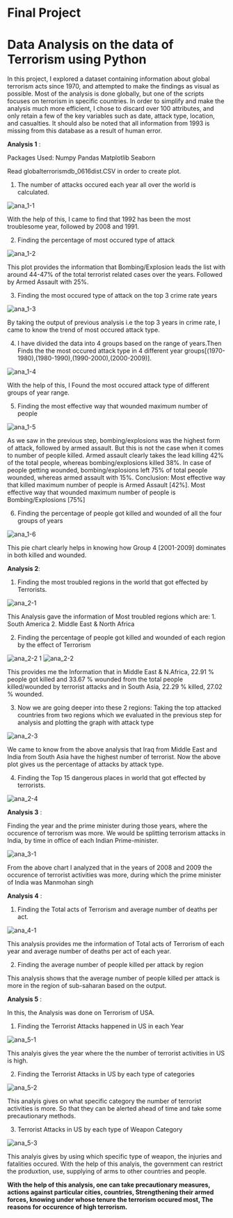 # Final Project
# Data Analysis on the data of Terrorism using Python

In this project, I explored a dataset containing information about global terrorism acts since 1970, and attempted to make the findings as visual as possible. Most of the analysis is done globally, but one of the scripts focuses on terrorism in specific countries. In order to simplify and make the analysis much more efficient, I chose to discard over 100 attributes, and only retain a few of the key variables such as date, attack type, location, and casualties. It should also be noted that all information from 1993 is missing from this database as a result of human error. 

**Analysis 1** :

Packages Used:
Numpy
Pandas
Matplotlib
Seaborn

Read globalterrorismdb_0616dist.CSV in order to create plot.
1. The number of attacks occured each year all over the world is calculated. 

![ana_1-1](https://cloud.githubusercontent.com/assets/25700604/25309992/711db54e-27a8-11e7-9817-693d78c1915b.PNG)

With the help of this, I came to find that 1992 has been the most troublesome year, followed by 2008 and 1991.

2. Finding the percentage of most occured type of attack

![ana_1-2](https://cloud.githubusercontent.com/assets/25700604/25310053/7a1e61d8-27a9-11e7-84d7-b0883296b364.PNG)

This plot provides the information that Bombing/Explosion leads the list with around 44-47% of the total terrorist related cases over the years. Followed by Armed Assault with 25%.

3. Finding the most occured type of attack on the top 3 crime rate years

![ana_1-3](https://cloud.githubusercontent.com/assets/25700604/25310070/d8b0dfc8-27a9-11e7-951f-50b4231c6cf7.PNG)

By taking the output of previous analysis i.e the top 3 years in crime rate, I came to know the trend of most occured attack type.

4. I have divided the data into 4 groups based on the range of years.Then Finds the the most occured attack type in 4 different year groups[(1970-1980),(1980-1990),(1990-2000),(2000-2009)].

![ana_1-4](https://cloud.githubusercontent.com/assets/25700604/25310137/52fae642-27ab-11e7-9b43-3ae86cf1d2e9.PNG)

With the help of this, I Found the most occured attack type of different groups of year range.

5. Finding the most effective way that wounded maximum number of people

![ana_1-5](https://cloud.githubusercontent.com/assets/25700604/25310145/9dcbfb3e-27ab-11e7-99a5-dee55954b4c8.PNG)

As we saw in the previous step, bombing/explosions was the highest form of attack, followed by armed assault. But this is not the case when it comes to number of people killed. Armed assault clearly takes the lead killing 42% of the total people, whereas bombing/explosions killed 38%. In case of people getting wounded, bombing/explosions left 75% of total people wounded, whereas armed assault with 15%. Conclusion: Most effective way that killed maximum number of people is Armed Assault [42%]. Most effective way that wounded maximum number of people is Bombing/Explosions [75%]

6. Finding the percentage of people got killed and wounded of all the four groups of years

![ana_1-6](https://cloud.githubusercontent.com/assets/25700604/25310162/4278d31e-27ac-11e7-92ef-cf62f66e2906.PNG)

This pie chart clearly helps in knowing how Group 4 [2001-2009] dominates in both killed and wounded.

**Analysis 2**:

1. Finding the most troubled regions in the world that got effected by Terrorists.

![ana_2-1](https://cloud.githubusercontent.com/assets/25700604/25310190/daa80c68-27ac-11e7-93f0-cd69d2c5ec22.PNG)

This Analysis gave the information of Most troubled regions which are: 
                          1. South America
                          2. Middle East & North Africa
                          
2. Finding the percentage of people got killed and wounded of each region by the effect of Terrorism

![ana_2-2 1](https://cloud.githubusercontent.com/assets/25700604/25310205/476acd54-27ad-11e7-83b6-1f5ed9d912ac.PNG)
![ana_2-2](https://cloud.githubusercontent.com/assets/25700604/25310207/4a42aa2e-27ad-11e7-97de-3ebfe3d651c9.PNG)

This provides me the Information that in Middle East & N.Africa, 22.91 % people got killed and 33.67 % wounded from the total people killed/wounded by terrorist attacks and in South Asia, 22.29 % killed, 27.02 % wounded.

3. Now we are going deeper into these 2 regions: Taking the top attacked countries from two regions which we evaluated in the previous step for analysis and plotting the graph with attack type

![ana_2-3](https://cloud.githubusercontent.com/assets/25700604/25310247/2c740b9a-27ae-11e7-83cd-454c54b59601.PNG)

We came to know from the above analysis that Iraq from Middle East and India from South Asia have the highest number of terrorist. Now the above plot gives us the percentage of attacks by attack type.

4. Finding the Top 15 dangerous places in world that got effected by terrorists.

![ana_2-4](https://cloud.githubusercontent.com/assets/25700604/25310261/987989fa-27ae-11e7-85a3-528fc2c2c480.PNG)

**Analysis 3** :

Finding the year and the prime minister during those years, where the occurence of terrorism was more. 
We would be splitting terrorism attacks in India, by time in office of each Indian Prime-minister.

![ana_3-1](https://cloud.githubusercontent.com/assets/25700604/25310265/c210ed94-27ae-11e7-828d-bf49a21fcfcd.PNG)

From the above chart I analyzed that in the years of 2008 and 2009 the occurence of terrorist activities was more, during which the prime minister of India was Manmohan singh

**Analysis 4** :

1. Finding the Total acts of Terrorism and average number of deaths per act.

![ana_4-1](https://cloud.githubusercontent.com/assets/25700604/25310316/d32ebd26-27af-11e7-855c-3d9b2eca39c8.PNG)

This analysis provides me the information of Total acts of Terrorism of each year and average number of deaths per act of each year.

2. Finding the average number of people killed per attack by region

This analysis shows that the average number of people killed per attack is more in the region of sub-saharan based on the output.

**Analysis 5** :

In this, the Analysis was done on Terrorism of USA.

1. Finding the Terrorist Attacks happened in US in each Year

![ana_5-1](https://cloud.githubusercontent.com/assets/25700604/25310337/786f8dc4-27b0-11e7-89c2-b25bf263b1f5.PNG)

This analyis gives the year where the the number of terrorist activities in US is high.


2. Finding the Terrorist Attacks in US by each type of categories

![ana_5-2](https://cloud.githubusercontent.com/assets/25700604/25310342/8d64f840-27b0-11e7-93fc-82aeb5c0f058.PNG)

This analyis gives on what specific category the number of terrorist activities is more. So that they can be alerted ahead of time and take some precautionary methods.

3. Terrorist Attacks in US by each type of Weapon Category

![ana_5-3](https://cloud.githubusercontent.com/assets/25700604/25310347/a69e36aa-27b0-11e7-9c3b-e5e1b98cc89c.PNG)

This analyis gives by using which specific type of weapon, the injuries and fatalities occured. With the help of this analyis, the government can restrict the produxtion, use, supplying of arms to other countries and people.


**With the help of this analysis, one can take precautionary measures, actions against particular cities, countries, Strengthening their armed forces, knowing under whose tenure the terrorism occured most, The reasons for occurence of high terrorism.**










